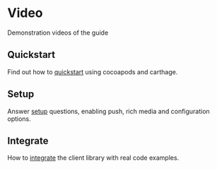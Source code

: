 # Video

Demonstration videos of the guide

## Quickstart

Find out how to [quickstart][0] using cocoapods and carthage.

## Setup

Answer [setup][1] questions, enabling push, rich media and configuration options.

## Integrate

How to [integrate][2] the client library with real code examples.

[0]: https://drive.google.com/open?id=1-QcgKyyZZ5YDMH3pBlebTg5jCaKNGDvE
[1]: https://drive.google.com/open?id=13OppFV2wN3OvM8Iod--MC1f34oww30mG
[2]: https://drive.google.com/open?id=1yx-WJauZTtoSE_ijzk9J7sKPG2S2HLZO
